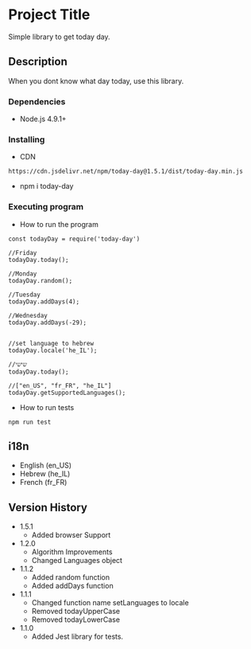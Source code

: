 # Project Title

Simple library to get today day.

## Description

When you dont know what day today, use this library.

### Dependencies

- Node.js 4.9.1+

### Installing

- CDN
```
https://cdn.jsdelivr.net/npm/today-day@1.5.1/dist/today-day.min.js
```

- npm i today-day

### Executing program

- How to run the program

```
const todayDay = require('today-day')

//Friday
todayDay.today();

//Monday
todayDay.random();

//Tuesday
todayDay.addDays(4);

//Wednesday
todayDay.addDays(-29);


//set language to hebrew
todayDay.locale('he_IL');

//שישי
todayDay.today();

//["en_US", "fr_FR", "he_IL"]
todayDay.getSupportedLanguages();

```

- How to run tests
```
npm run test
```

## i18n
- English (en_US)
- Hebrew (he_IL)
- French (fr_FR)

## Version History

- 1.5.1
  - Added browser Support
- 1.2.0
  - Algorithm Improvements
  - Changed Languages object 
- 1.1.2
  - Added random function
  - Added addDays function
- 1.1.1
  - Changed function name setLanguages to locale
  - Removed todayUpperCase
  - Removed todayLowerCase
- 1.1.0
  - Added Jest library for tests.

